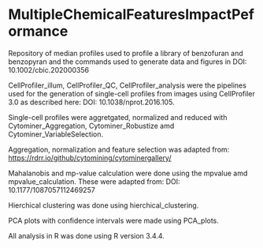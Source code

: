 # MultipleChemicalFeaturesImpactPeformance
Repository of median profiles used to profile a library of benzofuran and benzopyran and the commands used to generate data and figures in DOI: 10.1002/cbic.202000356

CellProfiler_illum, CellProfiler_QC, CellProfiler_analysis were the pipelines used for the generation of single-cell profiles from images using CellProfiler 3.0 as described here: DOI: 10.1038/nprot.2016.105.

Single-cell profiles were aggretgated, normalized and reduced with Cytominer_Aggregation, Cytominer_Robustize amd Cytominer_VariableSelection.

Aggregation, normalization and feature selection was adapted from: https://rdrr.io/github/cytomining/cytominergallery/

Mahalanobis and mp-value calculation were done using the mpvalue amd mpvalue_calculation. These were adapted from: DOI: 10.1177/1087057112469257

Hierchical clustering was done using hierchical_clustering.

PCA plots with confidence intervals were made using PCA_plots.

All analysis in R was done using R version 3.4.4. 
